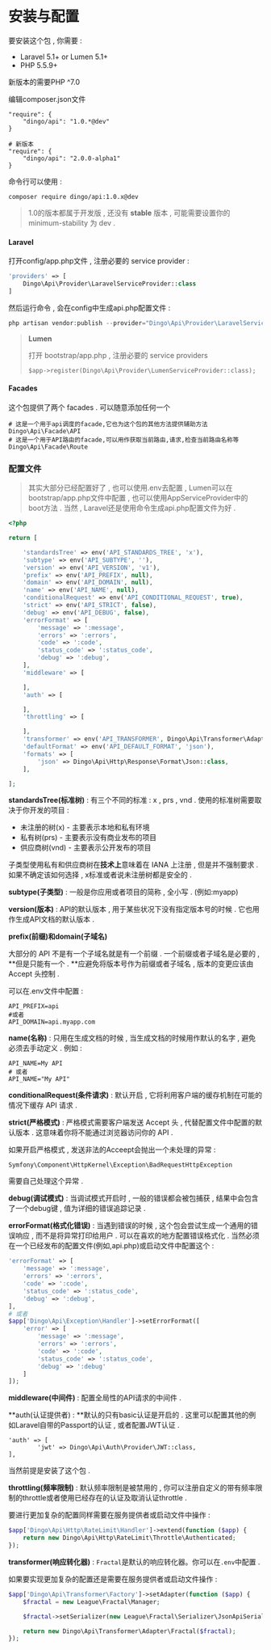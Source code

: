 # 安装与配置

要安装这个包 , 你需要 :

* Laravel 5.1+ or Lumen 5.1+
* PHP 5.5.9+

新版本的需要PHP ^7.0

编辑composer.json文件

```
"require": {
    "dingo/api": "1.0.*@dev"
}

# 新版本
"require": {
    "dingo/api": "2.0.0-alpha1"
}
```

命令行可以使用 :

```
composer require dingo/api:1.0.x@dev
```

> 1.0的版本都属于开发版 , 还没有 **stable** 版本 , 可能需要设置你的 minimum-stability 为 dev .

#### Laravel

打开config/app.php文件 , 注册必要的 service provider  :

```php
'providers' => [ 
    Dingo\Api\Provider\LaravelServiceProvider::class
]
```

然后运行命令 , 会在config中生成api.php配置文件 :

```php
php artisan vendor:publish --provider="Dingo\Api\Provider\LaravelServiceProvider"
```

> **Lumen**
>
> 打开 bootstrap/app.php , 注册必要的 service providers
>
> ```
> $app->register(Dingo\Api\Provider\LumenServiceProvider::class);
> ```

#### Facades

这个包提供了两个 facades . 可以随意添加任何一个

```
# 这是一个用于api调度的facade,它也为这个包的其他方法提供辅助方法
Dingo\Api\Facade\API
# 这是一个用于API路由的facade,可以用作获取当前路由,请求,检查当前路由名称等
Dingo\Api\Facade\Route
```

### 配置文件

> 其实大部分已经配置好了 , 也可以使用.env去配置 , Lumen可以在bootstrap/app.php文件中配置 , 也可以使用AppServiceProvider中的boot方法 . 当然 , Laravel还是使用命令生成api.php配置文件为好 .

```php
<?php

return [

    'standardsTree' => env('API_STANDARDS_TREE', 'x'),
    'subtype' => env('API_SUBTYPE', ''),
    'version' => env('API_VERSION', 'v1'),
    'prefix' => env('API_PREFIX', null),
    'domain' => env('API_DOMAIN', null),
    'name' => env('API_NAME', null),
    'conditionalRequest' => env('API_CONDITIONAL_REQUEST', true),
    'strict' => env('API_STRICT', false),
    'debug' => env('API_DEBUG', false),
    'errorFormat' => [
        'message' => ':message',
        'errors' => ':errors',
        'code' => ':code',
        'status_code' => ':status_code',
        'debug' => ':debug',
    ],
    'middleware' => [

    ],
    'auth' => [

    ],
    'throttling' => [

    ],
    'transformer' => env('API_TRANSFORMER', Dingo\Api\Transformer\Adapter\Fractal::class),
    'defaultFormat' => env('API_DEFAULT_FORMAT', 'json'),
    'formats' => [
        'json' => Dingo\Api\Http\Response\Format\Json::class,
    ],

];
```

**standardsTree\(标准树\)** : 有三个不同的标准 : x , prs , vnd . 使用的标准树需要取决于你开发的项目 :

* 未注册的树\(x\) - 主要表示本地和私有环境
* 私有树\(prs\) - 主要表示没有商业发布的项目
* 供应商树\(vnd\) - 主要表示公开发布的项目

子类型使用私有和供应商树在**技术上**意味着在 IANA 上注册 , 但是并不强制要求 . 如果不确定该如何选择 , x标准或者说未注册树都是安全的 .

**subtype\(子类型\)** : 一般是你应用或者项目的简称 , 全小写 . \(例如:myapp\)

**version\(版本\)** : API的默认版本 , 用于某些状况下没有指定版本号的时候 . 它也用作生成API文档的默认版本 .

**prefix\(前缀\)和domain\(子域名\)**

大部分的 API 不是有一个子域名就是有一个前缀 . 一个前缀或者子域名是必要的 , **但是只能有一个 . **应避免将版本号作为前缀或者子域名 , 版本的变更应该由 Accept 头控制 .

可以在.env文件中配置 :

```
API_PREFIX=api
#或者
API_DOMAIN=api.myapp.com
```

**name\(名称\)** : 只用在生成文档的时候 , 当生成文档的时候用作默认的名字 , 避免必须去手动定义 . 例如 :

```
API_NAME=My API
# 或者
API_NAME="My API"
```

**conditionalRequest\(条件请求\)** : 默认开启 , 它将利用客户端的缓存机制在可能的情况下缓存 API 请求 .

**strict\(严格模式\)** : 严格模式需要客户端发送 Accept 头 , 代替配置文件中配置的默认版本 . 这意味着你将不能通过浏览器访问你的 API .

如果开启严格模式 , 发送非法的Acceept会抛出一个未处理的异常 :

```
Symfony\Component\HttpKernel\Exception\BadRequestHttpException
```

需要自己处理这个异常 .

**debug\(调试模式\)** : 当调试模式开启时 , 一般的错误都会被包捕获 , 结果中会包含了一个debug键 , 值为详细的错误追踪记录 .

**errorFormat\(格式化错误\)** : 当遇到错误的时候 , 这个包会尝试生成一个通用的错误响应 , 而不是将异常打印给用户 . 可以在喜欢的地方配置错误格式化 . 当然必须在一个已经发布的配置文件\(例如,api.php\)或启动文件中配置这个 :

```php
'errorFormat' => [
    'message' => ':message',
    'errors' => ':errors',
    'code' => ':code',
    'status_code' => ':status_code',
    'debug' => ':debug',
],
# 或者
$app['Dingo\Api\Exception\Handler']->setErrorFormat([
    'error' => [ 
        'message' => ':message', 
        'errors' => ':errors', 
        'code' => ':code', 
        'status_code' => ':status_code', 
        'debug' => ':debug'
    ] 
]);
```

**middleware\(中间件\)** : 配置全局性的API请求的中间件 .

**auth\(认证提供者\) : **默认的只有basic认证是开启的 . 这里可以配置其他的例如Laravel自带的Passport的认证 , 或者配置JWT认证 .

```
'auth' => [
        'jwt' => Dingo\Api\Auth\Provider\JWT::class,
],
```

当然前提是安装了这个包 .

**throttling\(频率限制\)** : 默认频率限制是被禁用的 , 你可以注册自定义的带有频率限制的throttle或者使用已经存在的认证及取消认证throttle .

要进行更加复杂的配置同样需要在服务提供者或启动文件中操作 :

```php
$app['Dingo\Api\Http\RateLimit\Handler']->extend(function ($app) {
    return new Dingo\Api\Http\RateLimit\Throttle\Authenticated;
});
```

**transformer\(响应转化器\)** : `Fractal`是默认的响应转化器。你可以在`.env`中配置 . 

如果要实现更加复杂的配置还是需要在服务提供者或启动文件操作 : 

```php
$app['Dingo\Api\Transformer\Factory']->setAdapter(function ($app) {
    $fractal = new League\Fractal\Manager;

    $fractal->setSerializer(new League\Fractal\Serializer\JsonApiSerializer);

    return new Dingo\Api\Transformer\Adapter\Fractal($fractal);
});
```



